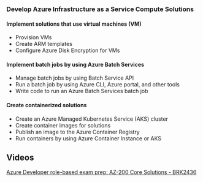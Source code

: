 ### Develop Azure Infrastructure as a Service Compute Solutions

#### Implement solutions that use virtual machines (VM)

- Provision VMs
- Create ARM templates
- Configure Azure Disk Encryption for VMs

#### Implement batch jobs by using Azure Batch Services

- Manage batch jobs by using Batch Service API
- Run a batch job by using Azure CLI, Azure portal, and other tools
- Write code to run an Azure Batch Services batch job

#### Create containerized solutions

- Create an Azure Managed Kubernetes Service (AKS) cluster
- Create container images for solutions
- Publish an image to the Azure Container Registry
- Run containers by using Azure Container Instance or AKS

## Videos

[Azure Developer role-based exam prep: AZ-200 Core Solutions - BRK2436](https://www.youtube.com/watch?v=nWpNe5bbzz8)

